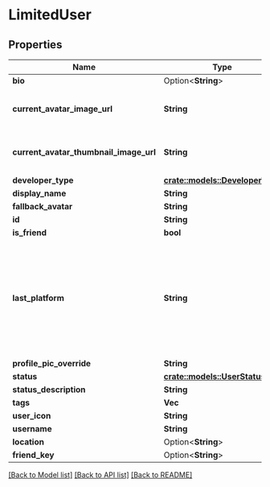 # LimitedUser

## Properties

Name | Type | Description | Notes
------------ | ------------- | ------------- | -------------
**bio** | Option<**String**> |  | [optional]
**current_avatar_image_url** | **String** | When profilePicOverride is not empty, use it instead. | 
**current_avatar_thumbnail_image_url** | **String** | When profilePicOverride is not empty, use it instead. | 
**developer_type** | [**crate::models::DeveloperType**](DeveloperType.md) |  | 
**display_name** | **String** |  | 
**fallback_avatar** | **String** |  | 
**id** | **String** |  | 
**is_friend** | **bool** |  | 
**last_platform** | **String** | This can be `standalonewindows` or `android`, but can also pretty much be any random Unity verison such as `2019.2.4-801-Release` or `2019.2.2-772-Release` or even `unknownplatform`. | 
**profile_pic_override** | **String** |  | 
**status** | [**crate::models::UserStatus**](UserStatus.md) |  | 
**status_description** | **String** |  | 
**tags** | **Vec<String>** | <- Always empty. | 
**user_icon** | **String** |  | 
**username** | **String** |  | 
**location** | Option<**String**> |  | [optional]
**friend_key** | Option<**String**> |  | [optional]

[[Back to Model list]](../README.md#documentation-for-models) [[Back to API list]](../README.md#documentation-for-api-endpoints) [[Back to README]](../README.md)


